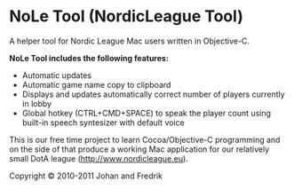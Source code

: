 # NoLe Tool (NordicLeague Tool)
A helper tool for Nordic League Mac users written in Objective-C.

**NoLe Tool includes the following features:**

* Automatic updates
* Automatic game name copy to clipboard
* Displays and updates automatically correct number of players currently in lobby
* Global hotkey (CTRL+CMD+SPACE) to speak the player count using built-in speech syntesizer with default voice


This is our free time project to learn Cocoa/Objective-C programming and on the side of that produce a working Mac application for our relatively small DotA league (http://www.nordicleague.eu).


Copyright © 2010-2011 Johan and Fredrik
